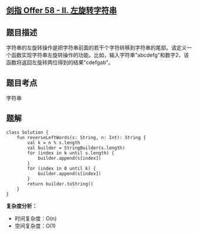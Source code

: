## [剑指 Offer 58 - II. 左旋转字符串](https://leetcode.cn/problems/zuo-xuan-zhuan-zi-fu-chuan-lcof/description/?favorite=xb9nqhhg)

## 题目描述

字符串的左旋转操作是把字符串前面的若干个字符转移到字符串的尾部。请定义一个函数实现字符串左旋转操作的功能。比如，输入字符串"abcdefg"和数字2，该函数将返回左旋转两位得到的结果"cdefgab"。

## 题目考点

字符串

## 题解
 
```
class Solution {
    fun reverseLeftWords(s: String, n: Int): String {
        val k = n % s.length
        val builder = StringBuilder(s.length)
        for (index in k until s.length) {
            builder.append(s[index])
        }
        for (index in 0 until k) {
            builder.append(s[index])
        }
        return builder.toString()
    }
}
```

**复杂度分析：**

- 时间复杂度：O(n)
- 空间复杂度：O(1) 
